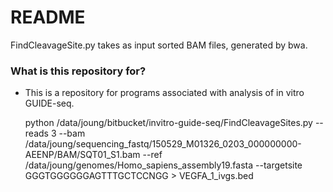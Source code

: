 # README #

FindCleavageSite.py takes as input sorted BAM files, generated by bwa.

### What is this repository for? ###

* This is a repository for programs associated with analysis of in vitro GUIDE-seq.

    python /data/joung/bitbucket/invitro-guide-seq/FindCleavageSites.py --reads 3 --bam /data/joung/sequencing_fastq/150529_M01326_0203_000000000-AEENP/BAM/SQT01_S1.bam --ref /data/joung/genomes/Homo_sapiens_assembly19.fasta --targetsite GGGTGGGGGGAGTTTGCTCCNGG > VEGFA_1_ivgs.bed